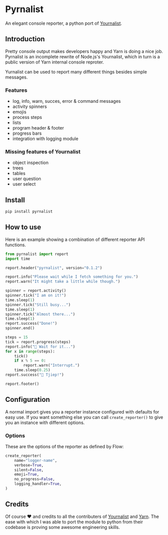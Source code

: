 # Pyrnalist

An elegant console reporter, a python port of [Yournalist](https://github.com/0x80/yurnalist).

## Introduction

Pretty console output makes developers happy and Yarn is doing a nice job.
Pyrnalist is an incomplete rewrite of Node.js's Yournalist, which in turn
is a public version of Yarn internal console reproter.

Yurnalist can be used to report many different things besides simple messages.

### Features

- log, info, warn, succes, error & command messages
- activity spinners
- emojis
- process steps
- lists
- program header & footer
- progress bars
- integration with logging module

### Missing features of Yournalist

- object inspection
- trees
- tables
- user question
- user select

## Install

```sh
pip install pyrnalist
```

## How to use

Here is an example showing a combination of different reporter API functions.

```python
from pyrnalist import report
import time

report.header("pyrnalist", version="0.1.2")

report.info("Please wait while I fetch something for you.")
report.warn("It might take a little while though.")

spinner = report.activity()
spinner.tick("I am on it!")
time.sleep(1)
spinner.tick("Still busy...")
time.sleep(1)
spinner.tick("Almost there...")
time.sleep(1)
report.success("Done!")
spinner.end()

steps = 15
tick = report.progress(steps)
report.info("🥚 Wait for it...")
for x in range(steps):
    tick()
    if x % 5 == 0:
        report.warn("Interrupt.")
    time.sleep(0.25)
report.success("🐣 Tjiep!")

report.footer()
```

## Configuration

A normal import gives you a reporter instance configured with defaults for easy
use. If you want something else you can call `create_reporter()` to give
you an instance with different options.

### Options

These are the options of the reporter as defined by Flow:

```python
create_reporter(
    name="logger-name",
    verbose=True,
    silent=False,
    emoji=True,
    no_progress=False,
    logging_handler=True,
)
```

## Credits

Of course ❤️ and credits to all the contributers of [Yournalist](https://github.com/0x80/yurnalist) and [Yarn](https://yarnpkg.com).
The ease with which I was able to port the module to python from their codebase is proving some awesome engineering skills.
